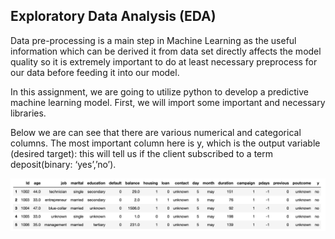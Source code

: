 ## Exploratory Data Analysis (EDA)

Data pre-processing is a main step in Machine Learning as the useful information which can be derived it from data set directly affects the model quality so it is extremely important to do at least necessary preprocess for our data before feeding it into our model.

In this assignment, we are going to utilize python to develop a predictive machine learning model. First, we will import some important and necessary libraries.

Below we are can see that there are various numerical and categorical columns. The most important column here is y, which is the output variable (desired target): this will tell us if the client subscribed to a term deposit(binary: ‘yes’,’no’).


![Dataset](images/02-dataset.png)



